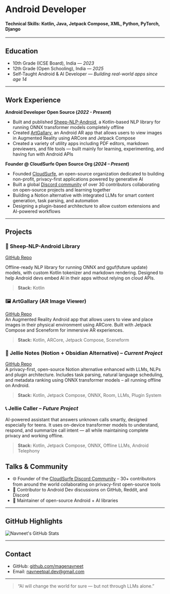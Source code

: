 # Android Developer

#### Technical Skills: Kotlin, Java, Jetpack Compose, XML, Python, PyTorch, Django

---

## Education

- 10th Grade (ICSE Board), India — _2023_  
- 12th Grade (Open Schooling), India — _2025_  
- Self-Taught Android & AI Developer — _Building real-world apps since age 14_

---

## Work Experience

**Android Developer Open Source (_2022 - Present_)**  
- Built and published [Sheep-NLP-Android](https://github.com/palnavneet/Sheep-NLP-Android), a Kotlin-based NLP library for running ONNX transformer models completely offline 
- Created [ArtGallary](https://github.com/MageNavneet/ArtGallary), an Android AR app that allows users to view images in Augmented Reality using ARCore and Jetpack Compose
- Created a variety of utility apps including PDF editors, markdown previewers, and file tools — built mainly for learning, experimenting, and having fun with Android APIs

**Founder @ CloudSurfe Open Source Org (_2024 – Present_)**  
- Founded [CloudSurfe](https://github.com/CloudSurfe), an open-source organization dedicated to building non-profit, privacy-first applications powered by generative AI
- Built a global [Discord community](https://discord.gg/8ySwmhjX) of over 30 contributors collaborating on open-source projects and learning together  
- Building a Notion alternative with integrated LLMs for smart content generation, task parsing, and automation  
- Designing a plugin-based architecture to allow custom extensions and AI-powered workflows  

---

## Projects

### 🐑 Sheep-NLP-Android Library
[GitHub Repo](https://github.com/palnavneet/Sheep-NLP-Android)

Offline-ready NLP library for running ONNX and gguf(future update) models, with custom Kotlin tokenizer and markdown rendering. Designed to help Android devs embed AI in their apps without relying on cloud APIs.

> **Stack:** Kotlin

### 🖼️ ArtGallary (AR Image Viewer)  
[GitHub Repo](https://github.com/MageNavneet/ArtGallary)  
An Augmented Reality Android app that allows users to view and place images in their physical environment using ARCore. Built with Jetpack Compose and Sceneform for immersive AR experiences.  
> **Stack:** Kotlin, ARCore, Jetpack Compose, Sceneform

### 🧠 Jellie Notes (Notion + Obsidian Alternative) – _Current Project_  
[GitHub Repo](https://github.com/CloudSurfe/Jellie-notes)  
A privacy-first, open-source Notion alternative enhanced with LLMs, NLPs and plugin architecture. Includes task parsing, natural language scheduling, and metadata ranking using ONNX transformer models – all running offline on Android.  
> **Stack:** Kotlin, Jetpack Compose, ONNX, Room, LLMs, Plugin System

### 📞 Jellie Caller – _Future Project_  
AI-powered assistant that answers unknown calls smartly, designed especially for teens. It uses on-device transformer models to understand, respond, and summarize call intent — all while maintaining complete privacy and working offline.  
> **Stack:** Kotlin, Jetpack Compose, ONNX, Offline LLMs, Android Telephony



## Talks & Community

- 🌐 Founder of the [CloudSurfe Discord Community](https://discord.gg/8ySwmhjX) – 30+ contributors from around the world collaborating on privacy-first open-source tools 
- 📝 Contributor to Android Dev discussions on GitHub, Reddit, and Discord  
- 🔧 Maintainer of open-source Android + AI libraries

---

## GitHub Highlights

![Navneet's GitHub Stats](https://github-readme-stats.vercel.app/api?username=magenavneet&show_icons=true&theme=radical&include_all_commits=true&count_private=true&hide_rank=true)


---

## Contact

- GitHub: [github.com/magenavneet](https://github.com/magenavneet)  
- Email: [navneetpal.dev@gmail.com](mailto:navneetpal.dev@gmail.com)

---

> “AI will change the world for sure — but not through LLMs alone.”

